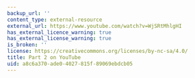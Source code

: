 ```yaml
---
backup_url: ''
content_type: external-resource
external_url: https://www.youtube.com/watch?v=WjSRtMhlgHI
has_external_licence_warning: true
has_external_license_warning: true
is_broken: ''
license: https://creativecommons.org/licenses/by-nc-sa/4.0/
title: Part 2 on YouTube
uid: a8c6a370-ade0-4027-815f-89069ebdcb05
---
```

